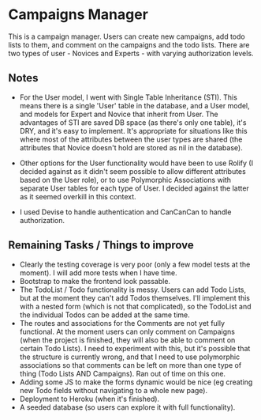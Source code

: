 # Campaigns Manager

This is a campaign manager. Users can create new campaigns, add todo lists to them, and comment on the campaigns and the todo lists. There are two types of user - Novices and Experts - with varying authorization levels.


## Notes

- For the User model, I went with Single Table Inheritance (STI). This means there is a single 'User' table in the database, and a User model, and models for Expert and Novice that inherit from User. The advantages of STI are saved DB space (as there's only one table), it's DRY, and it's easy to implement. It's appropriate for situations like this where most of the attributes between the user types are shared (the attributes that Novice doesn't hold are stored as nil in the database).

- Other options for the User functionality would have been to use Rolify (I decided against as it didn't seem possible to allow different attributes based on the User role), or to use Polymorphic Associations with separate User tables for each type of User. I decided against the latter as it seemed overkill in this context.

 - I used Devise to handle authentication and CanCanCan to handle authorization.

## Remaining Tasks / Things to improve

- Clearly the testing coverage is very poor (only a few model tests at the moment). I will add more tests when I have time.
- Bootstrap to make the frontend look passable.
- The TodoList / Todo functionality is messy. Users can add Todo Lists, but at the moment they can't add Todos themselves. I'll implement this with a nested form (which is not that complicated), so the TodoList and the individual Todos can be added at the same time.
- The routes and associations for the Comments are not yet fully functional. At the moment users can only comment on Campaigns (when the project is finished, they will also be able to comment on certain Todo Lists). I need to experiment with this, but it's possible that the structure is currently wrong, and that I need to use polymorphic associations so that comments can be left on more than one type of thing (Todo Lists AND Campaigns). Ran out of time on this one.
- Adding some JS to make the forms dynamic would be nice (eg creating new Todo fields without navigating to a whole new page).
- Deployment to Heroku (when it's finished).
- A seeded database (so users can explore it with full functionality).
